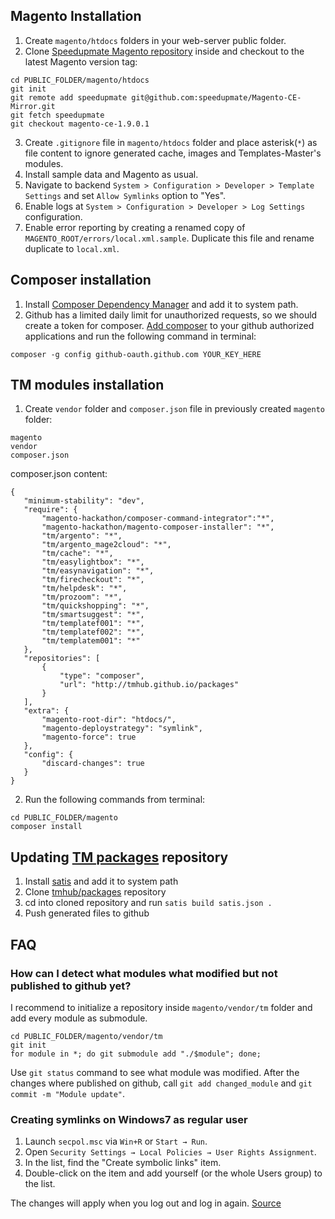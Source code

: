 ## Magento Installation
1. Create `magento/htdocs` folders in your web-server public folder.
2. Clone [Speedupmate Magento repository](https://github.com/speedupmate/Magento-CE-Mirror) inside and checkout to the latest Magento version tag:
 ```
cd PUBLIC_FOLDER/magento/htdocs
git init
git remote add speedupmate git@github.com:speedupmate/Magento-CE-Mirror.git
git fetch speedupmate
git checkout magento-ce-1.9.0.1
 ```

3. Create `.gitignore` file in `magento/htdocs` folder and place asterisk(`*`) as file content to ignore generated cache, images and Templates-Master's modules.
4. Install sample data and Magento as usual.
5. Navigate to backend `System > Configuration > Developer > Template Settings` and set `Allow Symlinks` option to "Yes".
6. Enable logs at `System > Configuration > Developer > Log Settings` configuration.
7. Enable error reporting by creating a renamed copy of `MAGENTO_ROOT/errors/local.xml.sample`. Duplicate this file and rename duplicate to `local.xml`.

## Composer installation
1. Install [Composer Dependency Manager](https://getcomposer.org/) and add it to system path.
2. Github has a limited daily limit for unauthorized requests, so we should create a token for composer.
[Add composer](https://github.com/settings/tokens/new) to your github authorized applications and run the following command in terminal:

 ```
composer -g config github-oauth.github.com YOUR_KEY_HERE
 ```

## TM modules installation
1. Create `vendor` folder and `composer.json` file in previously created `magento` folder:
 ```
magento
 vendor
 composer.json
 ```

 composer.json content:
 ```
{
    "minimum-stability": "dev",
    "require": {
        "magento-hackathon/composer-command-integrator":"*",
        "magento-hackathon/magento-composer-installer": "*",
        "tm/argento": "*",
        "tm/argento_mage2cloud": "*",
        "tm/cache": "*",
        "tm/easylightbox": "*",
        "tm/easynavigation": "*",
        "tm/firecheckout": "*",
        "tm/helpdesk": "*",
        "tm/prozoom": "*",
        "tm/quickshopping": "*",
        "tm/smartsuggest": "*",
        "tm/templatef001": "*",
        "tm/templatef002": "*",
        "tm/templatem001": "*"
    },
    "repositories": [
        {
            "type": "composer",
            "url": "http://tmhub.github.io/packages"
        }
    ],
    "extra": {
        "magento-root-dir": "htdocs/",
        "magento-deploystrategy": "symlink",
        "magento-force": true
    },
    "config": {
        "discard-changes": true
    }
}
 ```

2. Run the following commands from terminal:
 ```
cd PUBLIC_FOLDER/magento
composer install
 ```
 
## Updating [TM packages](https://github.com/tmhub/packages) repository
1. Install [satis](https://github.com/composer/satis) and add it to system path
2. Clone [tmhub/packages](https://github.com/tmhub/packages) repository
3. cd into cloned repository and run `satis build satis.json .`
4. Push generated files to github

## FAQ
### How can I detect what modules what modified but not published to github yet?
I recommend to initialize a repository inside `magento/vendor/tm` folder and add every module as submodule.
```
cd PUBLIC_FOLDER/magento/vendor/tm
git init
for module in *; do git submodule add "./$module"; done;
```

Use `git status` command to see what module was modified.
After the changes where published on github, call `git add changed_module` and `git commit -m "Module update"`.

### Creating symlinks on Windows7 as regular user
1. Launch `secpol.msc` via `Win+R` or `Start → Run`.
2. Open `Security Settings → Local Policies → User Rights Assignment`.
3. In the list, find the "Create symbolic links" item.
4. Double-click on the item and add yourself (or the whole Users group) to the list.

The changes will apply when you log out and log in again. [Source](http://superuser.com/questions/124679/how-do-i-create-a-link-in-windows-7-home-premium-as-a-regular-user#125981)
